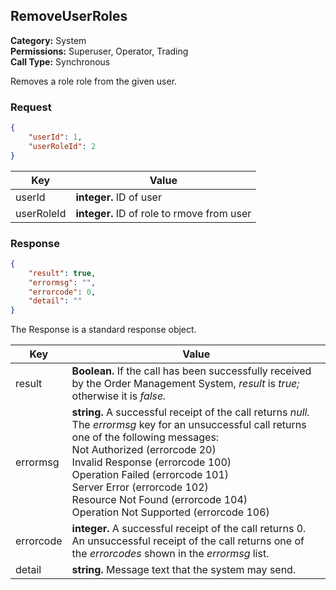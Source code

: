 ## RemoveUserRoles

**Category:** System<br />**Permissions:** Superuser, Operator, Trading <br />**Call Type:** Synchronous

Removes a role role from the given user. 

### Request

```json
{
	"userId": 1,
	"userRoleId": 2
}
```

| Key          | Value                                                        |
| ------------ | ------------------------------------------------------------ |
| userId     | **integer.** ID of user |
| userRoleId     | **integer.** ID of role to rmove from user |

### Response

```json
{
    "result": true,
    "errormsg": "",
    "errorcode": 0,
    "detail": ""
}
```
The Response is a standard response object.

| Key       | Value                                                        |
| --------- | ------------------------------------------------------------ |
| result    | **Boolean.** If the call has been successfully received by the Order Management System, *result* is *true;* otherwise it is *false.* |
| errormsg  | **string.** A successful receipt of the call returns *null.* The *errormsg* key for an unsuccessful call returns one of the following messages:<br />Not Authorized (errorcode 20)<br />Invalid Response (errorcode 100)<br />Operation Failed (errorcode 101)<br />Server Error (errorcode 102)<br />Resource Not Found (errorcode 104)<br />Operation Not Supported (errorcode 106) |
| errorcode | **integer.** A successful receipt of the call returns 0. An unsuccessful receipt of the call returns one of the *errorcodes* shown in the *errormsg* list. |
| detail    | **string.** Message text that the system may send.      